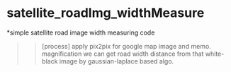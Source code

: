 # satellite_roadImg_widthMeasure

*simple satellite road image width measuring code

 >> [process]
 apply pix2pix for google map image and memo. magnification 
 we can get road width distance from that white-black image by gaussian-laplace based algo.
